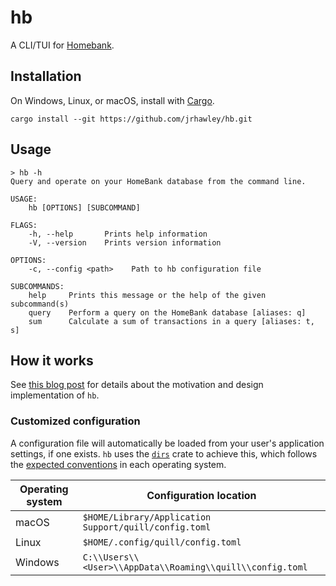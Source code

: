 # hb

A CLI/TUI for [Homebank](http://homebank.free.fr/).

## Installation

On Windows, Linux, or macOS, install with [Cargo](https://doc.rust-lang.org/cargo/).

```shell
cargo install --git https://github.com/jrhawley/hb.git
```

## Usage

```shell
> hb -h
Query and operate on your HomeBank database from the command line.

USAGE:
    hb [OPTIONS] [SUBCOMMAND]

FLAGS:
    -h, --help       Prints help information
    -V, --version    Prints version information

OPTIONS:
    -c, --config <path>    Path to hb configuration file

SUBCOMMANDS:
    help     Prints this message or the help of the given subcommand(s)
    query    Perform a query on the HomeBank database [aliases: q]    
    sum      Calculate a sum of transactions in a query [aliases: t, s]
```

## How it works

See [this blog post](https://jrhawley.ca/2022/04/14/homebank-cli) for details about the motivation and design implementation of `hb`.

### Customized configuration

A configuration file will automatically be loaded from your user's application settings, if one exists.
`hb` uses the [`dirs`](https://docs.rs/dirs/latest/dirs/) crate to achieve this, which follows the [expected conventions](https://docs.rs/dirs/latest/dirs/fn.config_dir.html) in each operating system.

| Operating system | Configuration location                                    |
| ---------------- | --------------------------------------------------------- |
| macOS            | `$HOME/Library/Application Support/quill/config.toml`     |
| Linux            | `$HOME/.config/quill/config.toml`                         |
| Windows          | `C:\\Users\\<User>\\AppData\\Roaming\\quill\\config.toml` |
